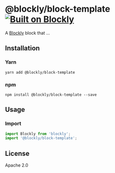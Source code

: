 # @blockly/block-template [![Built on Blockly](https://tinyurl.com/built-on-blockly)](https://github.com/google/blockly)

A [Blockly](https://www.npmjs.com/package/blockly) block that ...

## Installation

### Yarn
```
yarn add @blockly/block-template
```

### npm
```
npm install @blockly/block-template --save
```

## Usage

### Import
```js
import Blockly from 'blockly';
import '@blockly/block-template';

```

## License

Apache 2.0